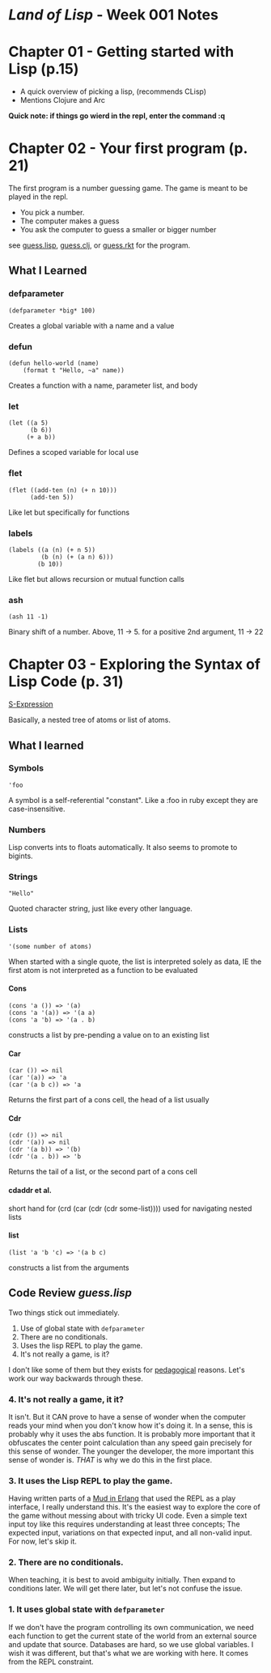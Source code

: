 # _Land of Lisp_ - Week 001 Notes

# Chapter 01 - Getting started with Lisp (p.15)

* A quick overview of picking a lisp, (recommends CLisp)
* Mentions Clojure and Arc

**Quick note: if things go wierd in the repl, enter the command :q**

# Chapter 02 - Your first program (p. 21)

The first program is a number guessing game.  The game is meant to be played in the repl.

* You pick a number.
* The computer makes a guess
* You ask the computer to guess a smaller or bigger number

see [guess.lisp](clisp/guess.lisp), [guess.clj](clojure/guess.clj), or [guess.rkt](racket/guess.rkt) for the program.

## What I Learned

### defparameter
	(defparameter *big* 100)
Creates a global variable with a name and a value

### defun
	(defun hello-world (name)
		(format t "Hello, ~a" name))
Creates a function with a name, parameter list, and body

### let
	(let ((a 5)
		  (b 6))
		 (+ a b))
Defines a scoped variable for local use

### flet
	(flet ((add-ten (n) (+ n 10)))
		  (add-ten 5))
Like let but specifically for functions

### labels
	(labels ((a (n) (+ n 5))
		     (b (n) (+ (a n) 6)))
		    (b 10))
Like flet but allows recursion or mutual function calls

### ash
	(ash 11 -1)
Binary shift of a number.  Above, 11 -> 5.  for a positive 2nd argument, 11 -> 22

# Chapter 03 - Exploring the Syntax of Lisp Code (p. 31)
[S-Expression](http://en.wikipedia.org/wiki/S-expression)

Basically, a nested tree of atoms or list of atoms.
## What I learned

### Symbols
	'foo
A symbol is a self-referential "constant". Like a :foo in ruby except they are case-insensitive.

### Numbers
Lisp converts ints to floats automatically.  It also seems to promote to bigints.

### Strings
	"Hello"
Quoted character string, just like every other language.

### Lists
	'(some number of atoms)
When started with a single quote, the list is interpreted solely as data, IE the first atom is not interpreted as a function to be evaluated

#### Cons
	(cons 'a ()) => '(a)
	(cons 'a '(a)) => '(a a)
	(cons 'a 'b) => '(a . b)
constructs a list by pre-pending a value on to an existing list

#### Car
	(car ()) => nil
	(car '(a)) => 'a
	(car '(a b c)) => 'a
Returns the first part of a cons cell, the head of a list usually

#### Cdr
	(cdr ()) => nil
	(cdr '(a)) => nil
	(cdr '(a b)) => '(b)
	(cdr '(a . b)) => 'b
Returns the tail of a list, or the second part of a cons cell

#### cdaddr et al.

short hand for (crd (car (cdr (cdr some-list)))) used for navigating nested lists

#### list
	(list 'a 'b 'c) => '(a b c)
constructs a list from the arguments

## Code Review _guess.lisp_

Two things stick out immediately.

1. Use of global state with <code>defparameter</code>
2. There are no conditionals.
3. Uses the lisp REPL to play the game.
4. It's not really a game, is it?

I don't like some of them but they exists for [pedagogical](http://en.wikipedia.org/wiki/Pedagogy) reasons.  Let's work our way backwards through these.

### 4. It's not really a game, it it?

It isn't.  But it CAN prove to have a sense of wonder when the computer reads your mind when you don't know how it's doing it.  In a sense, this is probably why it uses the abs function.  It is probably more important that it obfuscates the center point calculation than any speed gain precisely for this sense of wonder.  The younger the developer, the more important this sense of wonder is.  _THAT_ is why we do this in the first place.

### 3. It uses the Lisp REPL to play the game.

Having written parts of a [Mud in Erlang](https://github.com/Ball/ErlangMud) that used the REPL as a play interface, I really understand this.  It's the easiest way to explore the core of the game without messing about with tricky UI code.  Even a simple text input toy like this requires understanding at least three concepts; The expected input, variations on that expected input, and all non-valid input.  For now, let's skip it.

### 2. There are no conditionals.

When teaching, it is best to avoid ambiguity initially.  Then expand to conditions later.  We will get there later, but let's not confuse the issue.

### 1. It uses global state with <code>defparameter</code>

If we don't have the program controlling its own communication, we need each function to get the current state of the world from an external source and update that source.  Databases are hard, so we use global variables.  I wish it was different, but that's what we are working with here.  It comes from the REPL constraint.


